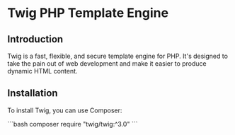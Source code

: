 # Twig PHP Template Engine

## Introduction

Twig is a fast, flexible, and secure template engine for PHP. It's designed to take the pain out of web development and make it easier to produce dynamic HTML content.

## Installation

To install Twig, you can use Composer:

\```bash
composer require "twig/twig:^3.0"
\```
